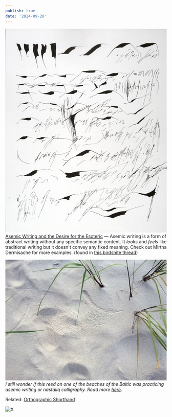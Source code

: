 ```yaml
---
publish: true
date: '2024-09-20'
---
```

![an  example of asemic writing - black lines shaped in a way reminescent of words or sentences](TIL/weekly/asemic-writing.jpg)
[Asemic Writing and the Desire for the Esoteric](https://www.samwoolfe.com/2022/06/asemic-writing-and-the-esoteric.html) — Asemic writing is a form of abstract writing without any specific semantic content. It *looks* and *feels* like traditional writing but it doesn't convey any fixed meaning. Check out Mirtha Dermisache for more examples. (found in [this birdshite thread](https://twitter.com/codexnoirmatic/status/1746598498470920251))

![](asemic-reed.jpg)
*I still wonder if this reed on one of the beaches of the Baltic was practicing asemic writing or nastaliq calligraphy. Read more [here](https://sonnet.io/posts/face/).*


Related: [Orthographic Shorthand](<../Orthographic Shorthand>)

![X](https://twitter.com/BooksnMagic/status/1756850408801124397)
